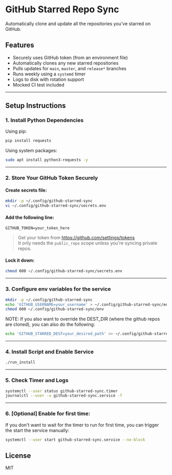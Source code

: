 # GitHub Starred Repo Sync

Automatically clone and update all the repositories you’ve starred on GitHub.

## Features

- Securely uses GitHub token (from an environment file)
- Automatically clones any new starred repositories
- Pulls updates for `main`, `master`, and `release*` branches
- Runs weekly using a `systemd` timer
- Logs to disk with rotation support
- Mocked CI test included

---

## Setup Instructions

### 1. Install Python Dependencies

Using pip:

```bash
pip install requests
```

Using system packages:
```bash
sudo apt install python3-requests -y
```

---

### 2. Store Your GitHub Token Securely

#### Create secrets file:

```bash
mkdir -p ~/.config/github-starred-sync
vi ~/.config/github-starred-sync/secrets.env
```

#### Add the following line:

```env
GITHUB_TOKEN=your_token_here
```

> Get your token from https://github.com/settings/tokens  
> It only needs the `public_repo` scope unless you're syncing private repos.

#### Lock it down:

```bash
chmod 600 ~/.config/github-starred-sync/secrets.env
```

---

### 3. Configure env variables for the service 

```bash
mkdir -p ~/.config/github-starred-sync
echo 'GITHUB_USERNAME=your_username' > ~/.config/github-starred-sync/env
chmod 600 ~/.config/github-starred-sync/env
```

NOTE: If you also want to override the DEST_DIR (where the github repos are cloned), you can also do the following:
```bash
echo 'GITHUB_STARRED_DEST=your_desired_path' >> ~/.config/github-starred-sync/env
```

---

### 4. Install Script and Enable Service

```bash
./run_install
```

---

### 5. Check Timer and Logs

```bash
systemctl --user status github-starred-sync.timer
journalctl --user -u github-starred-sync.service -f
```

---

### 6. [Optional] Enable for first time:

If you don't want to wait for the timer to run for first time, you can trigger the start the service manually:
```bash
systemctl --user start github-starred-sync.service --no-block
```

## License

MIT
